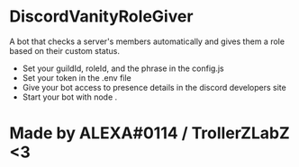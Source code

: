 # DiscordVanityRoleGiver
A bot that checks a server's members automatically and gives them a role based on their custom status.

* Set your guildId, roleId, and the phrase in the config.js
* Set your token in the .env file
* Give your bot access to presence details in the discord developers site
* Start your bot with node .

# Made by ALEXA#0114 / TrollerZLabZ <3
